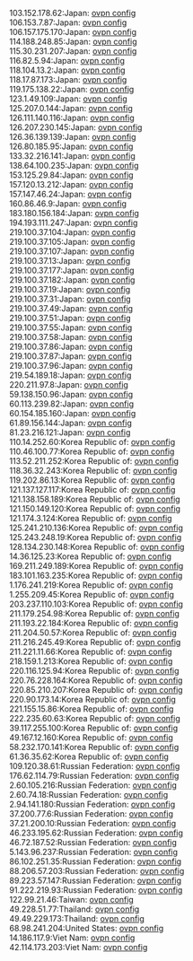 103.152.178.62:Japan: [ovpn config](vpn/103_152_178_62.ovpn)  
106.153.7.87:Japan: [ovpn config](vpn/106_153_7_87.ovpn)  
106.157.175.170:Japan: [ovpn config](vpn/106_157_175_170.ovpn)  
114.188.248.85:Japan: [ovpn config](vpn/114_188_248_85.ovpn)  
115.30.231.207:Japan: [ovpn config](vpn/115_30_231_207.ovpn)  
116.82.5.94:Japan: [ovpn config](vpn/116_82_5_94.ovpn)  
118.104.13.2:Japan: [ovpn config](vpn/118_104_13_2.ovpn)  
118.17.87.173:Japan: [ovpn config](vpn/118_17_87_173.ovpn)  
119.175.138.22:Japan: [ovpn config](vpn/119_175_138_22.ovpn)  
123.1.49.109:Japan: [ovpn config](vpn/123_1_49_109.ovpn)  
125.207.0.144:Japan: [ovpn config](vpn/125_207_0_144.ovpn)  
126.111.140.116:Japan: [ovpn config](vpn/126_111_140_116.ovpn)  
126.207.230.145:Japan: [ovpn config](vpn/126_207_230_145.ovpn)  
126.36.139.139:Japan: [ovpn config](vpn/126_36_139_139.ovpn)  
126.80.185.95:Japan: [ovpn config](vpn/126_80_185_95.ovpn)  
133.32.216.141:Japan: [ovpn config](vpn/133_32_216_141.ovpn)  
138.64.100.235:Japan: [ovpn config](vpn/138_64_100_235.ovpn)  
153.125.29.84:Japan: [ovpn config](vpn/153_125_29_84.ovpn)  
157.120.13.212:Japan: [ovpn config](vpn/157_120_13_212.ovpn)  
157.147.46.24:Japan: [ovpn config](vpn/157_147_46_24.ovpn)  
160.86.46.9:Japan: [ovpn config](vpn/160_86_46_9.ovpn)  
183.180.156.184:Japan: [ovpn config](vpn/183_180_156_184.ovpn)  
194.193.111.247:Japan: [ovpn config](vpn/194_193_111_247.ovpn)  
219.100.37.104:Japan: [ovpn config](vpn/219_100_37_104.ovpn)  
219.100.37.105:Japan: [ovpn config](vpn/219_100_37_105.ovpn)  
219.100.37.107:Japan: [ovpn config](vpn/219_100_37_107.ovpn)  
219.100.37.13:Japan: [ovpn config](vpn/219_100_37_13.ovpn)  
219.100.37.177:Japan: [ovpn config](vpn/219_100_37_177.ovpn)  
219.100.37.182:Japan: [ovpn config](vpn/219_100_37_182.ovpn)  
219.100.37.19:Japan: [ovpn config](vpn/219_100_37_19.ovpn)  
219.100.37.31:Japan: [ovpn config](vpn/219_100_37_31.ovpn)  
219.100.37.49:Japan: [ovpn config](vpn/219_100_37_49.ovpn)  
219.100.37.51:Japan: [ovpn config](vpn/219_100_37_51.ovpn)  
219.100.37.55:Japan: [ovpn config](vpn/219_100_37_55.ovpn)  
219.100.37.58:Japan: [ovpn config](vpn/219_100_37_58.ovpn)  
219.100.37.86:Japan: [ovpn config](vpn/219_100_37_86.ovpn)  
219.100.37.87:Japan: [ovpn config](vpn/219_100_37_87.ovpn)  
219.100.37.96:Japan: [ovpn config](vpn/219_100_37_96.ovpn)  
219.54.189.18:Japan: [ovpn config](vpn/219_54_189_18.ovpn)  
220.211.97.8:Japan: [ovpn config](vpn/220_211_97_8.ovpn)  
59.138.150.96:Japan: [ovpn config](vpn/59_138_150_96.ovpn)  
60.113.239.82:Japan: [ovpn config](vpn/60_113_239_82.ovpn)  
60.154.185.160:Japan: [ovpn config](vpn/60_154_185_160.ovpn)  
61.89.156.144:Japan: [ovpn config](vpn/61_89_156_144.ovpn)  
81.23.216.121:Japan: [ovpn config](vpn/81_23_216_121.ovpn)  
110.14.252.60:Korea Republic of: [ovpn config](vpn/110_14_252_60.ovpn)  
110.46.100.77:Korea Republic of: [ovpn config](vpn/110_46_100_77.ovpn)  
113.52.211.252:Korea Republic of: [ovpn config](vpn/113_52_211_252.ovpn)  
118.36.32.243:Korea Republic of: [ovpn config](vpn/118_36_32_243.ovpn)  
119.202.86.13:Korea Republic of: [ovpn config](vpn/119_202_86_13.ovpn)  
121.137.127.117:Korea Republic of: [ovpn config](vpn/121_137_127_117.ovpn)  
121.138.158.189:Korea Republic of: [ovpn config](vpn/121_138_158_189.ovpn)  
121.150.149.120:Korea Republic of: [ovpn config](vpn/121_150_149_120.ovpn)  
121.174.3.124:Korea Republic of: [ovpn config](vpn/121_174_3_124.ovpn)  
125.241.210.136:Korea Republic of: [ovpn config](vpn/125_241_210_136.ovpn)  
125.243.248.19:Korea Republic of: [ovpn config](vpn/125_243_248_19.ovpn)  
128.134.230.148:Korea Republic of: [ovpn config](vpn/128_134_230_148.ovpn)  
14.36.125.23:Korea Republic of: [ovpn config](vpn/14_36_125_23.ovpn)  
169.211.249.189:Korea Republic of: [ovpn config](vpn/169_211_249_189.ovpn)  
183.101.163.235:Korea Republic of: [ovpn config](vpn/183_101_163_235.ovpn)  
1.176.241.219:Korea Republic of: [ovpn config](vpn/1_176_241_219.ovpn)  
1.255.209.45:Korea Republic of: [ovpn config](vpn/1_255_209_45.ovpn)  
203.237.110.103:Korea Republic of: [ovpn config](vpn/203_237_110_103.ovpn)  
211.179.254.98:Korea Republic of: [ovpn config](vpn/211_179_254_98.ovpn)  
211.193.22.184:Korea Republic of: [ovpn config](vpn/211_193_22_184.ovpn)  
211.204.50.57:Korea Republic of: [ovpn config](vpn/211_204_50_57.ovpn)  
211.216.245.49:Korea Republic of: [ovpn config](vpn/211_216_245_49.ovpn)  
211.221.11.66:Korea Republic of: [ovpn config](vpn/211_221_11_66.ovpn)  
218.159.1.213:Korea Republic of: [ovpn config](vpn/218_159_1_213.ovpn)  
220.116.125.94:Korea Republic of: [ovpn config](vpn/220_116_125_94.ovpn)  
220.76.228.164:Korea Republic of: [ovpn config](vpn/220_76_228_164.ovpn)  
220.85.210.207:Korea Republic of: [ovpn config](vpn/220_85_210_207.ovpn)  
220.90.173.14:Korea Republic of: [ovpn config](vpn/220_90_173_14.ovpn)  
221.155.15.86:Korea Republic of: [ovpn config](vpn/221_155_15_86.ovpn)  
222.235.60.63:Korea Republic of: [ovpn config](vpn/222_235_60_63.ovpn)  
39.117.255.100:Korea Republic of: [ovpn config](vpn/39_117_255_100.ovpn)  
49.167.12.160:Korea Republic of: [ovpn config](vpn/49_167_12_160.ovpn)  
58.232.170.141:Korea Republic of: [ovpn config](vpn/58_232_170_141.ovpn)  
61.36.35.62:Korea Republic of: [ovpn config](vpn/61_36_35_62.ovpn)  
109.120.38.61:Russian Federation: [ovpn config](vpn/109_120_38_61.ovpn)  
176.62.114.79:Russian Federation: [ovpn config](vpn/176_62_114_79.ovpn)  
2.60.105.216:Russian Federation: [ovpn config](vpn/2_60_105_216.ovpn)  
2.60.74.18:Russian Federation: [ovpn config](vpn/2_60_74_18.ovpn)  
2.94.141.180:Russian Federation: [ovpn config](vpn/2_94_141_180.ovpn)  
37.200.77.6:Russian Federation: [ovpn config](vpn/37_200_77_6.ovpn)  
37.21.200.10:Russian Federation: [ovpn config](vpn/37_21_200_10.ovpn)  
46.233.195.62:Russian Federation: [ovpn config](vpn/46_233_195_62.ovpn)  
46.72.187.52:Russian Federation: [ovpn config](vpn/46_72_187_52.ovpn)  
5.143.96.237:Russian Federation: [ovpn config](vpn/5_143_96_237.ovpn)  
86.102.251.35:Russian Federation: [ovpn config](vpn/86_102_251_35.ovpn)  
88.206.57.203:Russian Federation: [ovpn config](vpn/88_206_57_203.ovpn)  
89.223.57.147:Russian Federation: [ovpn config](vpn/89_223_57_147.ovpn)  
91.222.219.93:Russian Federation: [ovpn config](vpn/91_222_219_93.ovpn)  
122.99.21.46:Taiwan: [ovpn config](vpn/122_99_21_46.ovpn)  
49.228.51.77:Thailand: [ovpn config](vpn/49_228_51_77.ovpn)  
49.49.229.173:Thailand: [ovpn config](vpn/49_49_229_173.ovpn)  
68.98.241.204:United States: [ovpn config](vpn/68_98_241_204.ovpn)  
14.186.117.9:Viet Nam: [ovpn config](vpn/14_186_117_9.ovpn)  
42.114.173.203:Viet Nam: [ovpn config](vpn/42_114_173_203.ovpn)  

